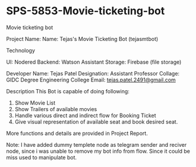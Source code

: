 # SPS-5853-Movie-ticketing-bot
Movie ticketing bot

Project Name: Name: Tejas's Movie Ticketing Bot (tejasmtbot)

Technology

UI: Nodered
Backend: Watson Assistant
Storage: Firebase (file storage)

Developer
Name: Tejas Patel
Designation: Assistant Professor
Collage: GIDC Degree Engineering College
Email: tejas.patel.2491@gmail.com

Description
This Bot is capable of doing following:
1. Show Movie List
2. Show Trailers of available movies
3. Handle various direct and indirect flow for Booking Ticket
4. Give visual representation of available seat and book desired seat.

More functions and details are provided in Project Report.

Note: I have added dummy templete node as telegram sender and reciver node, since i was unable to remove my bot info from flow. Since it could be miss used to manipulate bot.
